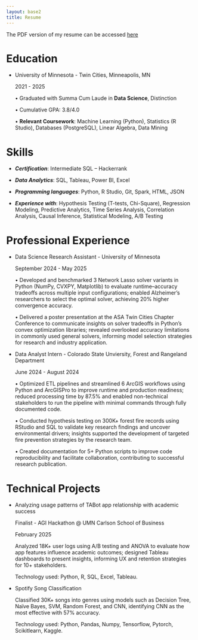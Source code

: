 ```yaml
---
layout: base2
title: Resume
---
```

The PDF version of my resume can be accessed <a href='https://docs.google.com/document/d/1vKW6N9ff5eEg-qUlzRhIWuudPnzVj4uJ/edit?usp=drive_link&ouid=106783639320176528434&rtpof=true&sd=true'>here</a>
<h1><b>Education</b></h1>
<div>
<ul class='time-line'>
  <li class='time-line-item'>
    <p class='time-line-item-title'>University of Minnesota - Twin Cities, Minneapolis, MN</p>
    <p class='time-line-item-subtitle'>2021 - 2025</p>
    <p class="time-line-item-content">• Graduated with Summa Cum Laude in <b>Data Science</b>, Distinction</p>
    <p class="time-line-item-content">• Cumulative GPA: 3.8/4.0</p>
    <p class="time-line-item-content">• <b>Relevant Coursework</b>: Machine Learning (Python), Statistics (R Studio), Databases (PostgreSQL), Linear Algebra, Data Mining</p>
    
  </li>
</ul>
</div>

<h1><b>Skills</b></h1>
<div>
<ul class='time-line'>
<li class='time-line-item'>
    <p class="time-line-item-content"><b><i>Certification</i></b>: Intermediate SQL – Hackerrank </p>
</li>
<li class='time-line-item'>
    <p class="time-line-item-content"><b><i>Data Analytics</i></b>: SQL, Tableau, Power BI, Excel</p>
</li>
<li class='time-line-item'>
    <p class="time-line-item-content"><b><i>Programming languages</i></b>: Python, R Studio, Git, Spark, HTML, JSON</p>
</li>
<li class='time-line-item'>
    <p class="time-line-item-content"><b><i>Experience with</i></b>: Hypothesis Testing (T-tests, Chi-Square), Regression Modeling, Predictive Analytics, Time Series Analysis, Correlation Analysis, Causal Inference, Statistical Modeling, A/B Testing</p>
</li>
</ul>
</div>

<h1><b>Professional Experience</b></h1>
<div>
<ul class='time-line'>
<li class='time-line-item'>
<p class='time-line-item-title'>Data Science Research Assistant - University of Minnesota</p>
<p class='time-line-item-subtitle'>September 2024 - May 2025</p>
<p class="time-line-item-content">• Developed and benchmarked 3 Network Lasso solver variants in Python (NumPy, CVXPY, Matplotlib) to evaluate runtime–accuracy tradeoffs across multiple input configurations; enabled Alzheimer’s researchers to select the optimal solver, achieving 20% higher convergence accuracy. </p>
<p class="time-line-item-content">• Delivered a poster presentation at the ASA Twin Cities Chapter Conference to communicate insights on solver tradeoffs in Python’s convex optimization libraries; revealed overlooked accuracy limitations in commonly used general solvers, informing model selection strategies for research and industry application. </p>
</li>
<li class='time-line-item'>
<p class='time-line-item-title'>Data Analyst Intern - Colorado State Unviersity, Forest and Rangeland Department</p>
<p class='time-line-item-subtitle'>June 2024 - August 2024 </p>
<p class="time-line-item-content">• Optimized ETL pipelines and streamlined 6 ArcGIS workflows using Python and ArcGISPro to improve runtime and production readiness; reduced processing time by 87.5% and enabled non-technical stakeholders to run the pipeline with minimal commands through fully documented code.</p>
<p class="time-line-item-content">• Conducted hypothesis testing on 300K+ forest fire records using RStudio and SQL to validate key research findings and uncover environmental drivers; insights supported the development of targeted fire prevention strategies by the research team. </p>
<p class="time-line-item-content">• Created documentation for 5+ Python scripts to improve code reproducibility and facilitate collaboration, contributing to successful research publication. </p>
</li>
</ul>
</div>

<h1><b>Technical Projects</b></h1>
<div>
<ul class='time-line'>
<li class='time-line-item'>
<p class='time-line-item-title'>Analyzing usage patterns of TABot app relationship with academic success</p>
<p class='time-line-item-subtitle'>Finalist - AGI Hackathon @ UMN Carlson School of Business </p>
<p class='time-line-item-subtitle'>February 2025</p>
<p  class="time-line-item-content">Analyzed 18K+ user logs using A/B testing and ANOVA to evaluate how app features influence academic outcomes; designed Tableau dashboards to present insights, informing UX and retention strategies for 10+ stakeholders. </p>
<p  class="time-line-item-content">Technology used: Python, R, SQL, Excel, Tableau. </p>
</li>
<li class='time-line-item'>
<p class='time-line-item-title'>Spotify Song Classification</p>
<p class="time-line-item-content">Classified 30K+ songs into genres using models such as Decision Tree, Naïve Bayes, SVM, Random Forest, and CNN, identifying CNN as the most effective with 57% accuracy.</p>
<p class="time-line-item-content">Technology used: Python, Pandas, Numpy, Tensorflow, Pytorch, Scikitlearn, Kaggle.</p>
</li>
</ul>
</div>


